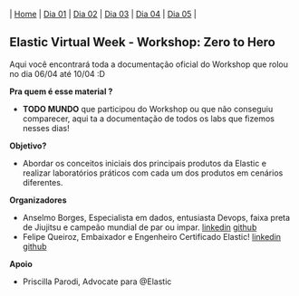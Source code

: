 | [Home](https://techlipe.github.io/workshop-zero-to-hero) | [Dia 01](https://techlipe.github.io/workshop-zero-to-hero/dia01-configuracoes) | [Dia 02]() | [Dia 03]() | [Dia 04]() | [Dia 05]() | 

## Elastic Virtual Week - Workshop: Zero to Hero

Aqui você encontrará toda a documentação oficial do Workshop que rolou no dia 06/04 até 10/04 :D

**Pra quem é esse material ?** 
- **TODO MUNDO** que participou do Workshop ou que não conseguiu comparecer, aqui ta a documentação de todos os labs que fizemos nesses dias!

**Objetivo?** 
- Abordar os conceitos iniciais dos principais produtos da Elastic e realizar laboratórios práticos com cada um dos produtos em cenários diferentes.

**Organizadores** 
- Anselmo Borges, Especialista em dados, entusiasta Devops, faixa preta de Jiujitsu e campeão mundial de par ou impar. [linkedin](https://www.linkedin.com/in/anselmobd/) [github](https://github.com/anselmoborges) 
- Felipe Queiroz, Embaixador e Engenheiro Certificado Elastic! [linkedin](https://www.linkedin.com/in/felipe-queiroz-b83042113/) [github](https://github.com/techlipe/)

**Apoio**
- Priscilla Parodi, Advocate para @Elastic
